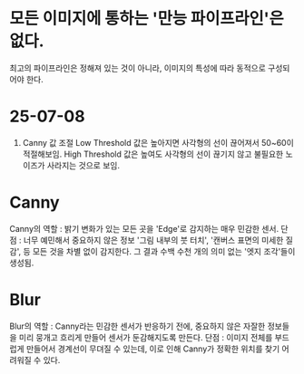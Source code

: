 # 모든 이미지에 통하는 '만능 파이프라인'은 없다.
최고의 파이프라인은 정해져 있는 것이 아니라, 이미지의 특성에 따라 동적으로 구성되어야 한다.

# 25-07-08
1. Canny 값 조절
Low Threshold 값은 높아지면 사각형의 선이 끊어져서 50~60이 적절해보임.
High Threshold 값은 높여도 사각형의 선이 끊기지 않고 불필요한 노이즈가 사라지는 것으로 보임.

# Canny
Canny의 역할 : 밝기 변화가 있는 모든 곳을 'Edge'로 감지하는 매우 민감한 센서.
단점 : 너무 예민해서 중요하지 않은 정보 '그림 내부의 붓 터치', '캔버스 표면의 미세한 질감', 등
모든 것을 차별 없이 감지한다. 그 결과 수백 수천 개의 의미 없는 '엣지 조각'들이 생성됨.

# Blur
Blur의 역할 : Canny라는 민감한 센서가 반응하기 전에, 중요하지 않은 자잘한 정보들을 미리 뭉개고 흐리게 만들어 센서가 둔감해지도록 만든다.
단점 : 이미지 전체를 부드럽게 만들어서 경계선이 무뎌질 수 있는데, 이로 인해 Canny가 정확한 위치를 찾기 어려워질 수 있다.



